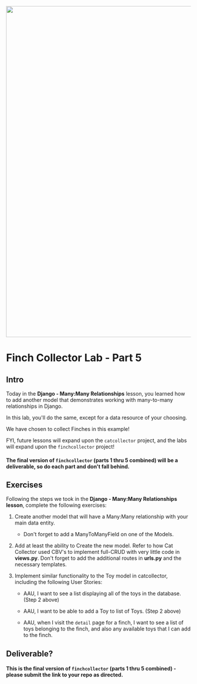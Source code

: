 <img src="https://images.unsplash.com/photo-1600981806713-d141a32a4f7b" width="900">

# Finch Collector Lab - Part 5

## Intro

Today in the **Django - Many:Many Relationships** lesson, you learned how to add another model that demonstrates working with many-to-many relationships in Django. 

In this lab, you'll do the same, except for a data resource of your choosing.

We have chosen to collect Finches in this example!

FYI, future lessons will expand upon the `catcollector` project, and the labs will expand upon the `finchcollector` project!

#### The final version of `finchcollector` (parts 1 thru 5 combined) will be a deliverable, so do each part and don't fall behind.


## Exercises

Following the steps we took in the **Django - Many:Many Relationships lesson**, complete the following exercises:

1. Create another model that will have a Many:Many relationship with your main data entity.
	- Don't forget to add a ManyToManyField on one of the Models.

2. Add at least the ability to Create the new model.  Refer to how Cat Collector used CBV's to implement full-CRUD with very little code in **views.py**. Don't forget to add the additional routes in **urls.py** and the necessary templates. 

3. Implement similar functionality to the Toy model in catcollector, including the following User Stories:
	- AAU, I want to see a list displaying all of the toys in the database. (Step 2 above)

	- AAU, I want to be able to add a Toy to list of Toys. (Step 2 above)

	- AAU, when I visit the `detail` page for a finch, I want to see a list of toys belonging to the finch, and also any available toys that I can add to the finch.


## Deliverable?

#### This is the final version of `finchcollector` (parts 1 thru 5 combined) - please submit the link to your repo as directed.